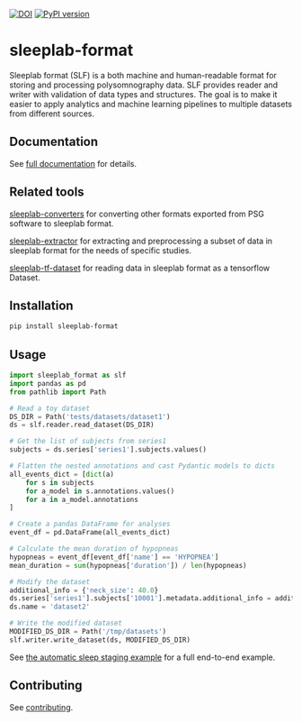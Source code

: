 [![DOI](https://zenodo.org/badge/558261131.svg)](https://zenodo.org/badge/latestdoi/558261131)
[![PyPI version](https://badge.fury.io/py/sleeplab-format.svg)](https://badge.fury.io/py/sleeplab-format)
# sleeplab-format

Sleeplab format (SLF) is a both machine and human-readable format for storing and processing polysomnography data. SLF provides reader and writer with validation of data types and structures. The goal is to make it easier to apply analytics and machine learning pipelines to multiple datasets from different sources.

## Documentation

See [full documentation](https://uef-smartsleeplab.github.io/sleeplab-format/) for details.

## Related tools

[sleeplab-converters](https://github.com/UEF-SmartSleepLab/sleeplab-converters) for converting other formats exported from PSG software to sleeplab format.

[sleeplab-extractor](https://github.com/UEF-SmartSleepLab/sleeplab-extractor) for extracting and preprocessing a subset of data in sleeplab format for the needs of specific studies.

[sleeplab-tf-dataset](https://github.com/UEF-SmartSleepLab/sleeplab-tf-dataset) for reading data in sleeplab format as a tensorflow Dataset.

## Installation

```bash
pip install sleeplab-format
```

## Usage

``` py
import sleeplab_format as slf
import pandas as pd
from pathlib import Path

# Read a toy dataset
DS_DIR = Path('tests/datasets/dataset1')
ds = slf.reader.read_dataset(DS_DIR)

# Get the list of subjects from series1
subjects = ds.series['series1'].subjects.values()

# Flatten the nested annotations and cast Pydantic models to dicts
all_events_dict = [dict(a)
    for s in subjects
    for a_model in s.annotations.values()
    for a in a_model.annotations
]

# Create a pandas DataFrame for analyses
event_df = pd.DataFrame(all_events_dict)

# Calculate the mean duration of hypopneas
hypopneas = event_df[event_df['name'] == 'HYPOPNEA']
mean_duration = sum(hypopneas['duration']) / len(hypopneas)

# Modify the dataset
additional_info = {'neck_size': 40.0}
ds.series['series1'].subjects['10001'].metadata.additional_info = additional_info
ds.name = 'dataset2'

# Write the modified dataset
MODIFIED_DS_DIR = Path('/tmp/datasets')
slf.writer.write_dataset(ds, MODIFIED_DS_DIR)
```

See [the automatic sleep staging example](examples/dod_sleep_staging/README.md) for a full end-to-end example.

## Contributing

See [contributing](docs/contributing.md).
